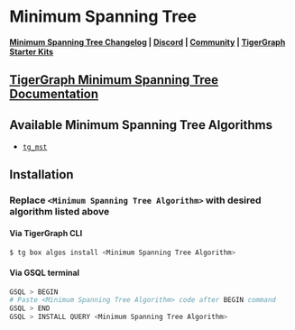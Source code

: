
# Minimum Spanning Tree

#### [Minimum Spanning Tree Changelog](https://github.com/tigergraph/gsql-graph-algorithms/blob/master/algorithms/Path/minimum_spanning_tree/CHANGELOG.md) | [Discord](https://discord.gg/vFbmPyvJJN) | [Community](https://community.tigergraph.com) | [TigerGraph Starter Kits](https://github.com/zrougamed/TigerGraph-Starter-Kits-Parser)

## [TigerGraph Minimum Spanning Tree Documentation](https://docs.tigergraph.com/graph-ml/current/pathfinding-algorithms/minimum-spanning-forest)

## Available Minimum Spanning Tree Algorithms 

* [`tg_mst`](https://github.com/tigergraph/gsql-graph-algorithms/blob/github_link_fix/algorithms/Path/minimum_spanning_tree/tg_mst.gsql)

## Installation 

### Replace `<Minimum Spanning Tree Algorithm>` with desired algorithm listed above 

#### Via TigerGraph CLI

```bash
$ tg box algos install <Minimum Spanning Tree Algorithm>
```

#### Via GSQL terminal

```bash
GSQL > BEGIN
# Paste <Minimum Spanning Tree Algorithm> code after BEGIN command
GSQL > END 
GSQL > INSTALL QUERY <Minimum Spanning Tree Algorithm>
```
